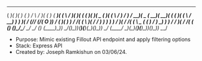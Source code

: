  ____  __  __    __     __   _  _  ____    ____  __ _   ___  __  __ _  ____  ____  ____  __  __ _   ___    ____   ___  ____  ____  ____  __ _  __  __ _   ___ 
(  __)(  )(  )  (  )   /  \ / )( \(_  _)  (  __)(  ( \ / __)(  )(  ( \(  __)(  __)(  _ \(  )(  ( \ / __)  / ___) / __)(  _ \(  __)(  __)(  ( \(  )(  ( \ / __)
 ) _)  )( / (_/\/ (_/\(  O )) \/ (  )(     ) _) /    /( (_ \ )( /    / ) _)  ) _)  )   / )( /    /( (_ \  \___ \( (__  )   / ) _)  ) _) /    / )( /    /( (_ \
(__)  (__)\____/\____/ \__/ \____/ (__)   (____)\_)__) \___/(__)\_)__)(____)(____)(__\_)(__)\_)__) \___/  (____/ \___)(__\_)(____)(____)\_)__)(__)\_)__) \___/

- Purpose: Mimic existing Fillout API endpoint and apply filtering options
- Stack: Express API
- Created by: Joseph Ramkishun on 03/06/24.
